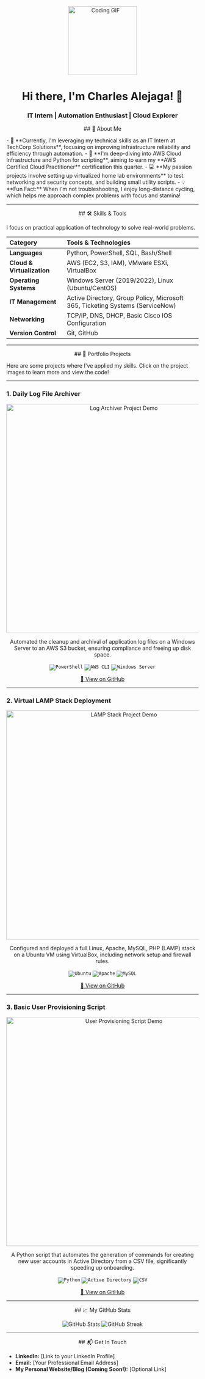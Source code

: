 <div align="center">
  <img height="180" src="https://media.giphy.com/media/M9gbBd9nbDrOTu1Mqx/giphy.gif" alt="Coding GIF" />
  <h1>Hi there, I'm Charles Alejaga! 👋</h1>
  <h3>IT Intern | Automation Enthusiast | Cloud Explorer</h3>
</div>

<div align="center">
  ## 🚀 About Me
</div>

<p align="left">
- 💼  **Currently, I'm leveraging my technical skills as an IT Intern at TechCorp Solutions**, focusing on improving infrastructure reliability and efficiency through automation.
- 🌱  **I'm deep-diving into AWS Cloud Infrastructure and Python for scripting**, aiming to earn my **AWS Certified Cloud Practitioner** certification this quarter.
- 💻  **My passion projects involve setting up virtualized home lab environments** to test networking and security concepts, and building small utility scripts.
- 💡  **Fun Fact:** When I'm not troubleshooting, I enjoy long-distance cycling, which helps me approach complex problems with focus and stamina!
</p>

---

<div align="center">
  ## 🛠 Skills & Tools
</div>

I focus on practical application of technology to solve real-world problems.

| Category | Tools & Technologies |
| :--- | :--- |
| **Languages** | Python, PowerShell, SQL, Bash/Shell |
| **Cloud & Virtualization** | AWS (EC2, S3, IAM), VMware ESXi, VirtualBox |
| **Operating Systems** | Windows Server (2019/2022), Linux (Ubuntu/CentOS) |
| **IT Management** | Active Directory, Group Policy, Microsoft 365, Ticketing Systems (ServiceNow) |
| **Networking** | TCP/IP, DNS, DHCP, Basic Cisco IOS Configuration |
| **Version Control** | Git, GitHub |

---

<div align="center">
  ## 🌟 Portfolio Projects
</div>

Here are some projects where I've applied my skills. Click on the project images to learn more and view the code!

---

### 1. Daily Log File Archiver
<div align="center">
  <a href="[Replace_with_Archiver_GitHub_Repository_Link]">
    <img src="https://via.placeholder.com/600x300/121013/FFFFFF?text=Project+1+Screenshot+or+Diagram" alt="Log Archiver Project Demo" width="600" />
  </a>
  <p>Automated the cleanup and archival of application log files on a Windows Server to an AWS S3 bucket, ensuring compliance and freeing up disk space.</p>
  <p>
    <code><img src="https://img.shields.io/badge/PowerShell-0078D4?style=flat&logo=powershell&logoColor=white" alt="PowerShell" /></code>
    <code><img src="https://img.shields.io/badge/AWS%20CLI-FF9900?style=flat&logo=amazon-aws&logoColor=white" alt="AWS CLI" /></code>
    <code><img src="https://img.shields.io/badge/Windows%20Server-0078D4?style=flat&logo=windows&logoColor=white" alt="Windows Server" /></code>
  </p>
  <p><a href="[Replace_with_Archiver_GitHub_Repository_Link]">🔗 View on GitHub</a></p>
</div>

---

### 2. Virtual LAMP Stack Deployment
<div align="center">
  <a href="[Replace_with_LAMP_Stack_GitHub_Repository_Link]">
    <img src="https://via.placeholder.com/600x300/121013/FFFFFF?text=Project+2+Network+Diagram+or+UI" alt="LAMP Stack Project Demo" width="600" />
  </a>
  <p>Configured and deployed a full Linux, Apache, MySQL, PHP (LAMP) stack on a Ubuntu VM using VirtualBox, including network setup and firewall rules.</p>
  <p>
    <code><img src="https://img.shields.io/badge/Ubuntu-E95420?style=flat&logo=ubuntu&logoColor=white" alt="Ubuntu" /></code>
    <code><img src="https://img.shields.io/badge/Apache-D22128?style=flat&logo=apache&logoColor=white" alt="Apache" /></code>
    <code><img src="https.img.shields.io/badge/MySQL-4479A1?style=flat&logo=mysql&logoColor=white" alt="MySQL" /></code>
  </p>
  <p><a href="[Replace_with_LAMP_Stack_GitHub_Repository_Link]">🔗 View on GitHub</a></p>
</div>

---

### 3. Basic User Provisioning Script
<div align="center">
  <a href="[Replace_with_Provisioning_Script_GitHub_Repository_Link]">
    <img src="https://via.placeholder.com/600x300/121013/FFFFFF?text=Project+3+Script+Output+or+Flowchart" alt="User Provisioning Script Demo" width="600" />
  </a>
  <p>A Python script that automates the generation of commands for creating new user accounts in Active Directory from a CSV file, significantly speeding up onboarding.</p>
  <p>
    <code><img src="https://img.shields.io/badge/Python-3776AB?style=flat&logo=python&logoColor=white" alt="Python" /></code>
    <code><img src="https://img.shields.io/badge/Active%20Directory-0078D4?style=flat&logo=microsoft&logoColor=white" alt="Active Directory" /></code>
    <code><img src="https.img.shields.io/badge/CSV-26A200?style=flat&logo=csv&logoColor=white" alt="CSV" /></code>
  </p>
  <p><a href="[Replace_with_Provisioning_Script_GitHub_Repository_Link]">🔗 View on GitHub</a></p>
</div>

---

<div align="center">
  ## 📈 My GitHub Stats
</div>

<p align="center">
  <img src="https://github-readme-stats.vercel.app/api?username=[YOUR-USERNAME]&show_icons=true&theme=vue-dark&hide_border=true&count_private=true" alt="GitHub Stats" />
  <img src="https://github-readme-streak-stats.herokuapp.com/?user=[YOUR-USERNAME]&theme=vue-dark&hide_border=true" alt="GitHub Streak" />
</p>

---

<div align="center">
  ## 📬 Get In Touch
</div>

* **LinkedIn:** [Link to your LinkedIn Profile]
* **Email:** [Your Professional Email Address]
* **My Personal Website/Blog (Coming Soon!):** [Optional Link]
